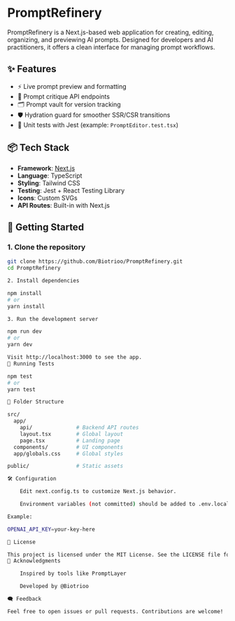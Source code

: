 # PromptRefinery

PromptRefinery is a Next.js-based web application for creating, editing, organizing, and previewing AI prompts. Designed for developers and AI practitioners, it offers a clean interface for managing prompt workflows.

## ✨ Features

- ⚡ Live prompt preview and formatting
- 🧠 Prompt critique API endpoints
- 🗂 Prompt vault for version tracking
- 🛡 Hydration guard for smoother SSR/CSR transitions
- 🧪 Unit tests with Jest (example: `PromptEditor.test.tsx`)

## 📦 Tech Stack

- **Framework**: [Next.js](https://nextjs.org/)
- **Language**: TypeScript
- **Styling**: Tailwind CSS
- **Testing**: Jest + React Testing Library
- **Icons**: Custom SVGs
- **API Routes**: Built-in with Next.js

## 🚀 Getting Started

### 1. Clone the repository

```bash
git clone https://github.com/Biotrioo/PromptRefinery.git
cd PromptRefinery

2. Install dependencies

npm install
# or
yarn install

3. Run the development server

npm run dev
# or
yarn dev

Visit http://localhost:3000 to see the app.
🧪 Running Tests

npm test
# or
yarn test

📁 Folder Structure

src/
  app/
    api/              # Backend API routes
    layout.tsx        # Global layout
    page.tsx          # Landing page
  components/         # UI components
  app/globals.css     # Global styles

public/               # Static assets

🛠 Configuration

    Edit next.config.ts to customize Next.js behavior.

    Environment variables (not committed) should be added to .env.local.

Example:

OPENAI_API_KEY=your-key-here

📄 License

This project is licensed under the MIT License. See the LICENSE file for details.
🙌 Acknowledgments

    Inspired by tools like PromptLayer

    Developed by @Biotrioo

🗨 Feedback

Feel free to open issues or pull requests. Contributions are welcome!